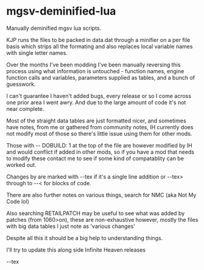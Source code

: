 # mgsv-deminified-lua

Manually deminified mgsv lua scripts.

KJP runs the files to be packed in data.dat through a minifier on a per file basis which strips all the formating and also replaces local variable names with single letter names.

Over the months I've been modding I've been manually reversing this process using what information is untouched - function names, engine function calls and variables, parameters supplied as tables, and a bunch of guesswork.

I can't guarantee I haven't added bugs, every release or so I come across one prior area I went awry. And due to the large amount of code it's not near complete.

Most of the straight data tables are just formatted nicer, and sometimes have notes, from me or gathered from community notes, IH currently does not modify most of those so there's little issue using them for other mods.

Those with -- DOBUILD: 1 at the top of the file are however modified by IH and would conflict if added in other mods, so if you have a mod that needs to modify these contact me to see if some kind of compatablity can be worked out.

Changes by are marked with --tex if it's a single line addition or --tex>  through to --< for blocks of code.

There are also further notes on various things, search for NMC (aka Not My Code lol)

Also searching RETAILPATCH may be useful to see what was added by patches (from 1060>on), these are non-exhaustive however, mostly the files with big data tables I just note as 'various changes'

Despite all this it should be a big help to understanding things.

I'll try to update this along side Infinite Heaven releases

--tex
